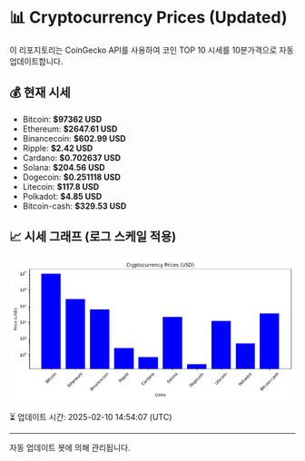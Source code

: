 
# 📊 Cryptocurrency Prices (Updated)

이 리포지토리는 CoinGecko API를 사용하여 코인 TOP 10 시세를 10분가격으로 자동 업데이트합니다.

## 💰 현재 시세
- Bitcoin: **$97362 USD**
- Ethereum: **$2647.61 USD**
- Binancecoin: **$602.99 USD**
- Ripple: **$2.42 USD**
- Cardano: **$0.702637 USD**
- Solana: **$204.56 USD**
- Dogecoin: **$0.251118 USD**
- Litecoin: **$117.8 USD**
- Polkadot: **$4.85 USD**
- Bitcoin-cash: **$329.53 USD**

## 📈 시세 그래프 (로그 스케일 적용)
![Crypto Prices](crypto_prices.png)

⏳ 업데이트 시간: 2025-02-10 14:54:07 (UTC)

---
자동 업데이트 봇에 의해 관리됩니다.
